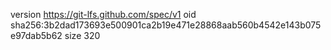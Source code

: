 version https://git-lfs.github.com/spec/v1
oid sha256:3b2dad173693e500901ca2b19e471e28868aab560b4542e143b075e97dab5b62
size 320
